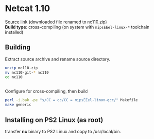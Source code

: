 # Netcat 1.10

[Source link](https://sourceforge.net/code-snapshots/git/n/nc/nc110/git.git/nc110-git-607401678236b608280b291ad849a109b8d9a8f2.zip) (downloaded file renamed to nc110.zip)  
**Build type**: cross-compiling (on system with ```mipsEEel-linux-*``` toolchain installed)

## Building

Extract source archive and rename source directory.
```bash
unzip nc110.zip
mv nc110-git-* nc110
cd nc110
```

&nbsp;  
Configure for cross-compiling, then build
```bash
perl -i.bak -pe "s/CC = cc/CC = mipsEEel-linux-gcc/" Makefile
make generic
```

## Installing on PS2 Linux (as root)

transfer **nc** binary to PS2 Linux and copy to /usr/local/bin.

